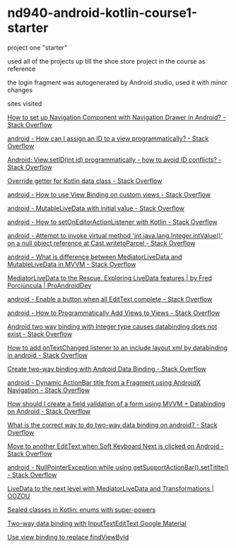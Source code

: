 # nd940-android-kotlin-course1-starter
project one "starter"

used all of the projects up till the shoe store project in the course as reference

the login fragment was autogenerated by Android studio, used it with minor changes

sites visited

[How to set up Navigation Component with Navigation Drawer in Android? - Stack Overflow](https://stackoverflow.com/questions/59304130/how-to-set-up-navigation-component-with-navigation-drawer-in-android)

[android - How can I assign an ID to a view programmatically? - Stack Overflow](https://stackoverflow.com/questions/8460680/how-can-i-assign-an-id-to-a-view-programmatically)

[Android: View.setID(int id) programmatically - how to avoid ID conflicts? - Stack Overflow](https://stackoverflow.com/questions/1714297/android-view-setidint-id-programmatically-how-to-avoid-id-conflicts)

[Override getter for Kotlin data class - Stack Overflow](https://stackoverflow.com/questions/38492103/override-getter-for-kotlin-data-class)

[android - How to use View Binding on custom views - Stack Overflow](https://stackoverflow.com/questions/60433269/how-to-use-view-binding-on-custom-views)

[android - MutableLiveData with initial value - Stack Overflow](https://stackoverflow.com/questions/51305150/mutablelivedata-with-initial-value)

[android - How to setOnEditorActionListener with Kotlin - Stack Overflow](https://stackoverflow.com/questions/37201504/how-to-setoneditoractionlistener-with-kotlin)

[android - Attempt to invoke virtual method 'int.java.lang.Integer.intValue()' on a null object reference at Cast.writetoParcel - Stack Overflow](https://stackoverflow.com/questions/45308126/attempt-to-invoke-virtual-method-int-java-lang-integer-intvalue-on-a-null-ob)

[android - What is difference between MediatorLiveData and MutableLiveData in MVVM - Stack Overflow](https://stackoverflow.com/questions/46930335/what-is-difference-between-mediatorlivedata-and-mutablelivedata-in-mvvm)

[MediatorLiveData to the Rescue. Exploring LiveData features | by Fred Porciúncula | ProAndroidDev](https://proandroiddev.com/mediatorlivedata-to-the-rescue-5d27645b9bc3)

[android - Enable a button when all EditText complete - Stack Overflow](https://stackoverflow.com/questions/54437420/enable-a-button-when-all-edittext-complete)

[android - How to Programmatically Add Views to Views - Stack Overflow](https://stackoverflow.com/questions/2395769/how-to-programmatically-add-views-to-views)

[Android two way binding with Integer type causes databinding does not exist - Stack Overflow](https://stackoverflow.com/questions/38998222/android-two-way-binding-with-integer-type-causes-databinding-does-not-exist)

[How to add onTextChanged listener to an include layout xml by databinding in android - Stack Overflow](https://stackoverflow.com/questions/54335811/how-to-add-ontextchanged-listener-to-an-include-layout-xml-by-databinding-in-and)

[Create two-way binding with Android Data Binding - Stack Overflow](https://stackoverflow.com/questions/33362533/create-two-way-binding-with-android-data-binding)

[android - Dynamic ActionBar title from a Fragment using AndroidX Navigation - Stack Overflow](https://stackoverflow.com/questions/50599238/dynamic-actionbar-title-from-a-fragment-using-androidx-navigation)

[How should I create a field validation of a form using MVVM + Databinding on Android - Stack Overflow](https://stackoverflow.com/questions/55833897/how-should-i-create-a-field-validation-of-a-form-using-mvvm-databinding-on-and)

[What is the correct way to do two-way data binding on android? - Stack Overflow](https://stackoverflow.com/questions/61562501/what-is-the-correct-way-to-do-two-way-data-binding-on-android)

[Move to another EditText when Soft Keyboard Next is clicked on Android - Stack Overflow](https://stackoverflow.com/questions/17989733/move-to-another-edittext-when-soft-keyboard-next-is-clicked-on-android/17990096)

[android - NullPointerException while using getSupportActionBar().setTitlte() - Stack Overflow](https://stackoverflow.com/questions/38709866/nullpointerexception-while-using-getsupportactionbar-settitlte)

[LiveData to the next level with MediatorLiveData and Transformations | OOZOU](https://oozou.com/blog/livedata-to-the-next-level-with-mediatorlivedata-and-transformations-31)

[Sealed classes in Kotlin: enums with super-powers](https://antonioleiva.com/sealed-classes-kotlin/)

[Two-way data binding with InputTextEditText Google Material](https://vegeta2102.medium.com/two-way-data-binding-with-inputtextedittext-google-material-4957217229df)

[Use view binding to replace findViewById](https://medium.com/androiddevelopers/use-view-binding-to-replace-findviewbyid-c83942471fc)


